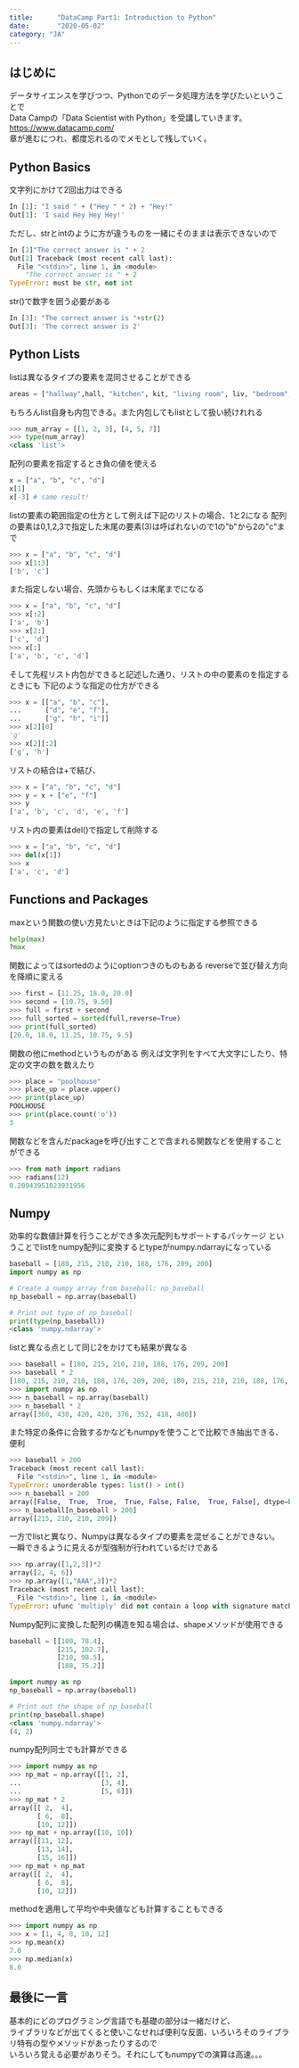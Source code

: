 ```yaml
---
title:      "DataCamp Part1: Introduction to Python"
date:       "2020-05-02"
category: "JA"
---
```


## はじめに
データサイエンスを学びつつ、Pythonでのデータ処理方法を学びたいということで  
Data Campの「Data Scientist with Python」を受講していきます。  
https://www.datacamp.com/  
章が進むにつれ、都度忘れるのでメモとして残していく。

## Python Basics
文字列にかけて2回出力はできる
```python
In [1]: "I said " + ("Hey " * 2) + "Hey!"
Out[1]: 'I said Hey Hey Hey!'
```

ただし、strとintのように方が違うものを一緒にそのままは表示できないので
```python
In [2]"The correct answer is " + 2
Out[2] Traceback (most recent call last):
  File "<stdin>", line 1, in <module>
    "The correct answer is " + 2
TypeError: must be str, not int
```

str()で数字を囲う必要がある
```python
In [3]: "The correct answer is "+str(2)
Out[3]: 'The correct answer is 2'
```

## Python Lists
listは異なるタイプの要素を混同させることができる
```python
areas = ["hallway",hall, "kitchen", kit, "living room", liv, "bedroom", bed, "bathroom", bath]
```

もちろんlist自身も内包できる。また内包してもlistとして扱い続けれれる
```python
>>> num_array = [[1, 2, 3], [4, 5, 7]]
>>> type(num_array)
<class 'list'>
```

配列の要素を指定するとき負の値を使える
```python
x = ["a", "b", "c", "d"]
x[1]
x[-3] # same result!
```

listの要素の範囲指定の仕方として例えば下記のリストの場合、1と2になる
配列の要素は0,1,2,3で指定した末尾の要素(3)は呼ばれないので1の"b"から2の"c"まで
```python
>>> x = ["a", "b", "c", "d"]
>>> x[1:3]
['b', 'c']
```

また指定しない場合、先頭からもしくは末尾までになる
```python
>>> x = ["a", "b", "c", "d"]
>>> x[:2]
['a', 'b']
>>> x[2:]
['c', 'd']
>>> x[:]
['a', 'b', 'c', 'd']
```

そして先程リスト内包ができると記述した通り、リストの中の要素のを指定するときにも
下記のような指定の仕方ができる
```python
>>> x = [["a", "b", "c"],
...      ["d", "e", "f"],
...      ["g", "h", "i"]]
>>> x[2][0]
'g'
>>> x[2][:2]
['g', 'h']
```

リストの結合は+で結び、
```python
>>> x = ["a", "b", "c", "d"]
>>> y = x + ["e", "f"]
>>> y
['a', 'b', 'c', 'd', 'e', 'f']
```

リスト内の要素はdel()で指定して削除する
```python
>>> x = ["a", "b", "c", "d"]
>>> del(x[1])
>>> x
['a', 'c', 'd']
```

## Functions and Packages
maxという関数の使い方見たいときは下記のように指定する参照できる
```python
help(max)
?max
```

関数によってはsortedのようにoptionつきのものもある
reverseで並び替え方向を降順に変える
```python
>>> first = [11.25, 18.0, 20.0]
>>> second = [10.75, 9.50]
>>> full = first + second
>>> full_sorted = sorted(full,reverse=True)
>>> print(full_sorted)
[20.0, 18.0, 11.25, 10.75, 9.5]
```

関数の他にmethodというものがある
例えば文字列をすべて大文字にしたり、特定の文字の数を数えたり
```python
>>> place = "poolhouse"
>>> place_up = place.upper()
>>> print(place_up)
POOLHOUSE     
>>> print(place.count('o'))
3
```

関数などを含んだpackageを呼び出すことで含まれる関数などを使用することができる
```python
>>> from math import radians
>>> radians(12)
0.20943951023931956
```

## Numpy
効率的な数値計算を行うことができ多次元配列もサポートするパッケージ
ということでlistをnumpy配列に変換するとtypeがnumpy.ndarrayになっている
```python
baseball = [180, 215, 210, 210, 188, 176, 209, 200]
import numpy as np

# Create a numpy array from baseball: np_baseball
np_baseball = np.array(baseball)

# Print out type of np_baseball
print(type(np_baseball))
<class 'numpy.ndarray'>
```

listと異なる点として同じ2をかけても結果が異なる
```python
>>> baseball = [180, 215, 210, 210, 188, 176, 209, 200]
>>> baseball * 2
[180, 215, 210, 210, 188, 176, 209, 200, 180, 215, 210, 210, 188, 176, 209, 200]
>>> import numpy as np
>>> n_baseball = np.array(baseball)
>>> n_baseball * 2
array([360, 430, 420, 420, 376, 352, 418, 400])
```

また特定の条件に合致するかなどもnumpyを使うことで比較でき抽出できる、便利
```python
>>> baseball > 200
Traceback (most recent call last):
  File "<stdin>", line 1, in <module>
TypeError: unorderable types: list() > int()
>>> n_baseball > 200
array([False,  True,  True,  True, False, False,  True, False], dtype=bool)
>>> n_baseball[n_baseball > 200]
array([215, 210, 210, 209])
```

一方でlistと異なり、Numpyは異なるタイプの要素を混ぜることができない。  
一瞬できるように見えるが型強制が行われているだけである
```python
>>> np.array([1,2,3])*2
array([2, 4, 6])
>>> np.array([1,"AAA",3])*2
Traceback (most recent call last):
  File "<stdin>", line 1, in <module>
TypeError: ufunc 'multiply' did not contain a loop with signature matching types dtype('<U21') dtype('<U21')
```

Numpy配列に変換した配列の構造を知る場合は、shapeメソッドが使用できる
```python
baseball = [[180, 78.4],
            [215, 102.7],
            [210, 98.5],
            [188, 75.2]]

import numpy as np
np_baseball = np.array(baseball)

# Print out the shape of np_baseball
print(np_baseball.shape)
<class 'numpy.ndarray'>
(4, 2)
```

numpy配列同士でも計算ができる
```python
>>> import numpy as np
>>> np_mat = np.array([[1, 2],
...                    [3, 4],
...                    [5, 6]])
>>> np_mat * 2
array([[ 2,  4],
       [ 6,  8],
       [10, 12]])
>>> np_mat + np.array([10, 10])
array([[11, 12],
       [13, 14],
       [15, 16]])
>>> np_mat + np_mat
array([[ 2,  4],
       [ 6,  8],
       [10, 12]])
```

methodを適用して平均や中央値なども計算することもできる
```python
>>> import numpy as np
>>> x = [1, 4, 8, 10, 12]
>>> np.mean(x)
7.0
>>> np.median(x)
8.0
```

##  最後に一言
基本的にどのプログラミング言語でも基礎の部分は一緒だけど、  
ライブラリなどが出てくると使いこなせれば便利な反面、いろいろそのライブラリ特有の型やメソッドがあったりするので  
いろいろ覚える必要がありそう。それにしてもnumpyでの演算は高速。。。